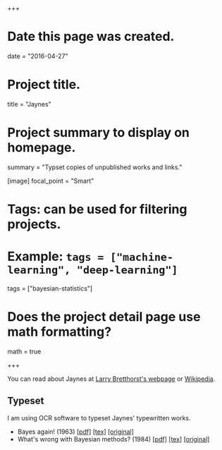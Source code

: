 +++
# Date this page was created.
date = "2016-04-27"

# Project title.
title = "Jaynes"

# Project summary to display on homepage.
summary = "Typset copies of unpublished works and links."

[image]
  focal_point = "Smart"

# Tags: can be used for filtering projects.
# Example: `tags = ["machine-learning", "deep-learning"]`
tags = ["bayesian-statistics"]

# Does the project detail page use math formatting?
math = true

+++

You can read about Jaynes at [Larry Bretthorst's webpage](https://bayes.wustl.edu/etj/etj.html) or [Wikipedia](https://en.wikipedia.org/wiki/Edwin_Thompson_Jaynes).

## Typeset

I am using OCR software to typeset Jaynes' typewritten works.

* Bayes again! (1963) [[pdf]](https://github.com/andrewfowlie/website/raw/master/content/resources/jaynes/bayes_again.pdf) [[tex]](https://github.com/andrewfowlie/website/raw/master/content/resources/jaynes/bayes_again.tex) [[original]](https://bayes.wustl.edu/etj/articles/bayes.again.pdf)
* What's wrong with Bayesian methods? (1984) [[pdf]](https://github.com/andrewfowlie/website/raw/master/content/resources/jaynes/whats_wrong.pdf) [[tex]](https://github.com/andrewfowlie/website/raw/master/content/resources/jaynes/whats_wrong.tex) [[original]](https://bayes.wustl.edu/etj/articles/bayesian.methods.pdf)
